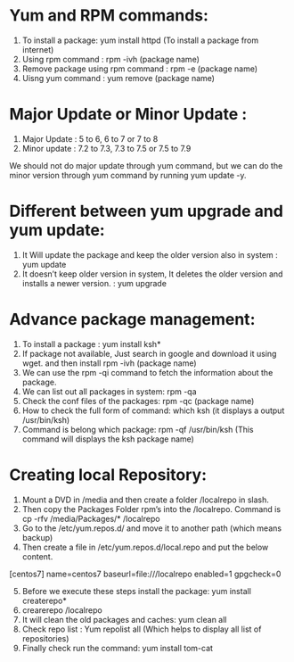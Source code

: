 # Yum and RPM commands:

1. To install a package: yum install httpd  (To install a package from internet)
2. Using rpm command : rpm -ivh (package name) 
3. Remove package using rpm command : rpm -e (package name)
4. Uisng yum command : yum remove (package name)

# Major Update or Minor Update :

1. Major Update : 5 to 6, 6 to 7 or 7 to 8
2. Minor update : 7.2 to 7.3, 7.3 to 7.5 or 7.5 to 7.9

We should not do major update through yum command, but we can do the minor version through yum command by running yum update -y.

# Different between yum upgrade and yum update:

1. It Will update the package and keep the older version also in system : yum update
2. It doesn’t keep older version in system, It deletes the older version and installs a newer version. : yum upgrade

# Advance package management:

1. To install a package : yum install ksh* 
2. If package not available, Just search in google and download it using wget. and then install rpm -ivh (package name)
3. We can use the rpm -qi command to fetch the information about the package.
4. We can list out all packages in system: rpm -qa
5. Check the conf files of the packages: rpm -qc (package name)
6. How to check the full form of command: which ksh (it displays a output /usr/bin/ksh)
7. Command is belong which package: rpm -qf /usr/bin/ksh (This command will displays the ksh package name)

# Creating local Repository:

1. Mount a DVD in /media and then create a folder /localrepo in slash. 
2. Then copy the Packages Folder rpm’s into the /localrepo. Command is cp -rfv /media/Packages/* /localrepo
3. Go to the /etc/yum.repos.d/ and move it to another path (which means backup)
4. Then create a file in /etc/yum.repos.d/local.repo and put the below content.

[centos7]
name=centos7
baseurl=file:///localrepo
enabled=1
gpgcheck=0

5. Before we execute these steps install the package: yum install createrepo*
6. crearerepo /localrepo
7. It will clean the old packages and caches: yum clean all
8. Check repo list : Yum repolist all (Which helps to display all list of repositories)
9. Finally check run the command: yum install tom-cat
